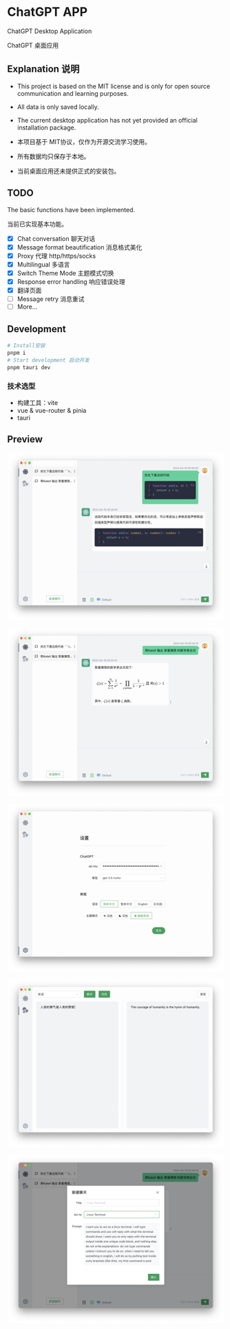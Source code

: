 # ChatGPT APP

ChatGPT Desktop Application

ChatGPT 桌面应用

## Explanation 说明

- This project is based on the MIT license and is only for open source communication and learning purposes.
- All data is only saved locally.
- The current desktop application has not yet provided an official installation package.

- 本项目基于 MIT协议，仅作为开源交流学习使用。
- 所有数据均只保存于本地。
- 当前桌面应用还未提供正式的安装包。



## TODO

The basic functions have been implemented.

当前已实现基本功能。

- [x] Chat conversation  聊天对话
- [x] Message format beautification 消息格式美化
- [x] Proxy 代理 http/https/socks
- [x] Multilingual 多语言
- [x] Switch Theme Mode 主题模式切换
- [x] Response error handling 响应错误处理
- [x] 翻译页面
- [ ] Message retry 消息重试
- [ ] More...

## Development

```sh
# Install安装
pnpm i
# Start development 启动开发
pnpm tauri dev
```

### 技术选型

- 构建工具：vite
- vue & vue-router & pinia
- tauri

## Preview

![](docs/app-1.png)

![](docs/app-2.png)

![](docs/app-3.png)

![](docs/app-4.png)

![](docs/app-5.png)
